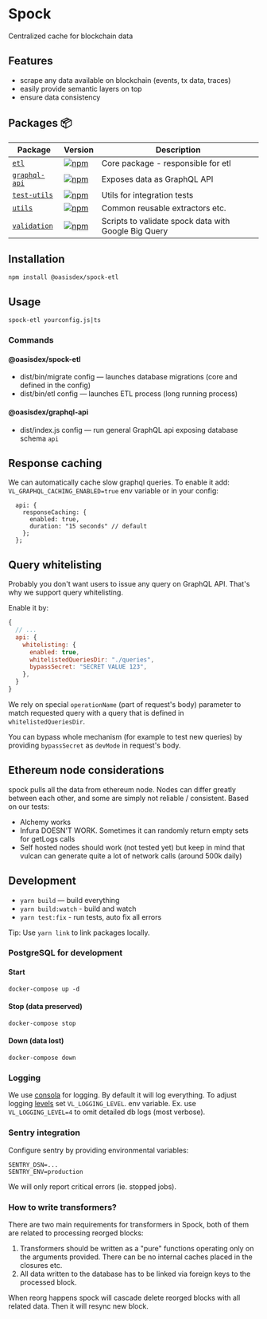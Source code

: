 # Spock

Centralized cache for blockchain data

## Features

- scrape any data available on blockchain (events, tx data, traces)
- easily provide semantic layers on top
- ensure data consistency

## Packages 📦

| Package                                | Version                                                                                                                                    | Description                                          |
| -------------------------------------- | ------------------------------------------------------------------------------------------------------------------------------------------ | ---------------------------------------------------- |
| [`etl`](/packages/etl)                 | [![npm](https://img.shields.io/npm/v/@oasisdex/spock-etl.svg)](https://www.npmjs.com/package/@oasisdex/spock-etl)                          | Core package - responsible for etl                   |
| [`graphql-api`](/packages/graphql-api) | [![npm](https://img.shields.io/npm/v/@oasisdex/spock-graphql-api.svg)](https://www.npmjs.com/package/@oasisdex/spock-graphql-api)          | Exposes data as GraphQL API                          |
| [`test-utils`](/packages/test-utils)   | [![npm](https://img.shields.io/npm/v/@oasisdex/spock-test-utils.svg)](https://www.npmjs.com/package/@typechain/@oasisdex/spock-test-utils) | Utils for integration tests                          |
| [`utils`](/packages/utils)             | [![npm](https://img.shields.io/npm/v/@oasisdex/spock-utils.svg)](https://www.npmjs.com/package/@oasisdex/spock-utils)                      | Common reusable extractors etc.                      |
| [`validation`](/packages/validation)   | [![npm](https://img.shields.io/npm/v/@oasisdex/spock-validation.svg)](https://www.npmjs.com/package/@oasisdex/spock-validation)            | Scripts to validate spock data with Google Big Query |

## Installation

```
npm install @oasisdex/spock-etl
```

## Usage

```
spock-etl yourconfig.js|ts
```

### Commands

#### @oasisdex/spock-etl

- dist/bin/migrate config — launches database migrations (core and defined in the config)
- dist/bin/etl config — launches ETL process (long running process)

#### @oasisdex/graphql-api

- dist/index.js config — run general GraphQL api exposing database schema `api`

## Response caching

We can automatically cache slow graphql queries. To enable it add: `VL_GRAPHQL_CACHING_ENABLED=true` env variable or in
your config:

```
  api: {
    responseCaching: {
      enabled: true,
      duration: "15 seconds" // default
    };
  };
```

## Query whitelisting

Probably you don't want users to issue any query on GraphQL API. That's why we support query whitelisting.

Enable it by:

```javascript
{
  // ...
  api: {
    whitelisting: {
      enabled: true,
      whitelistedQueriesDir: "./queries",
      bypassSecret: "SECRET VALUE 123",
    },
  }
}
```

We rely on special `operationName` (part of request's body) parameter to match requested query with a query that is
defined in `whitelistedQueriesDir`.

You can bypass whole mechanism (for example to test new queries) by providing `bypassSecret` as `devMode` in request's
body.

## Ethereum node considerations

spock pulls all the data from ethereum node. Nodes can differ greatly between each other, and some are simply not
reliable / consistent. Based on our tests:

- Alchemy works
- Infura DOESN'T WORK. Sometimes it can randomly return empty sets for getLogs calls
- Self hosted nodes should work (not tested yet) but keep in mind that vulcan can generate quite a lot of network calls
  (around 500k daily)

## Development

- `yarn build` — build everything
- `yarn build:watch` - build and watch
- `yarn test:fix` - run tests, auto fix all errors

Tip: Use `yarn link` to link packages locally.

### PostgreSQL for development

#### Start

```
docker-compose up -d
```

#### Stop (data preserved)

```
docker-compose stop
```

#### Down (data lost)

```
docker-compose down
```

### Logging

We use [consola](https://github.com/nuxt/consola#readme) for logging. By default it will log everything. To adjust
logging [levels](https://github.com/nuxt/consola#level) set `VL_LOGGING_LEVEL`. env variable. Ex. use
`VL_LOGGING_LEVEL=4` to omit detailed db logs (most verbose).

### Sentry integration

Configure sentry by providing environmental variables:

```
SENTRY_DSN=...
SENTRY_ENV=production
```

We will only report critical errors (ie. stopped jobs).

### How to write transformers?

There are two main requirements for transformers in Spock, both of them are related to processing reorged blocks:

1. Transformers should be written as a "pure" functions operating only on the arguments provided. There can be no
   internal caches placed in the closures etc.
2. All data written to the database has to be linked via foreign keys to the processed block.

When reorg happens spock will cascade delete reorged blocks with all related data. Then it will resync new block.

